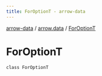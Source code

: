 ```yaml
---
title: ForOptionT - arrow-data
---
```


[arrow-data](../index.html) / [arrow.data](index.html) / [ForOptionT](./-for-option-t.html)

# ForOptionT

`class ForOptionT`